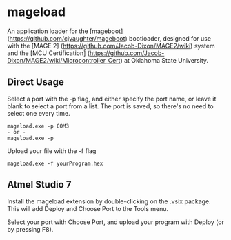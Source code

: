 # mageload

An application loader for the [mageboot] (https://github.com/cjvaughter/mageboot) bootloader, designed for use with the [MAGE 2] (https://github.com/Jacob-Dixon/MAGE2/wiki) system and the [MCU Certification] (https://github.com/Jacob-Dixon/MAGE2/wiki/Microcontroller_Cert) at Oklahoma State University.

## Direct Usage
Select a port with the -p flag, and either specify the port name, or leave it blank to select a port from a list.
The port is saved, so there's no need to select one every time.

    mageload.exe -p COM3
    - or -
    mageload.exe -p

Upload your file with the -f flag

    mageload.exe -f yourProgram.hex

## Atmel Studio 7
Install the mageload extension by double-clicking on the .vsix package.
This will add Deploy and Choose Port to the Tools menu.


Select your port with Choose Port, and upload your program with Deploy (or by pressing F8).
